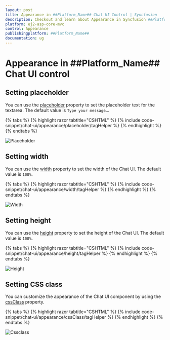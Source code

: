 ```yaml
---
layout: post
title: Appearance in ##Platform_Name## Chat UI Control | Syncfusion
description: Checkout and learn about Appearance in Syncfusion ##Platform_Name## Chat UI control of Syncfusion Essential JS 2 and more.
platform: ej2-asp-core-mvc
control: Appearance
publishingplatform: ##Platform_Name##
documentation: ug
---
```


# Appearance in ##Platform_Name## Chat UI control

## Setting placeholder

You can use the [placeholder](https://help.syncfusion.com/cr/aspnetcore-js2/Syncfusion.EJ2.InteractiveChat.ChatUI.html#Syncfusion_EJ2_InteractiveChat_ChatUI_Placeholder) property to set the placeholder text for the textarea. The default value is `Type your message…`.

{% tabs %}
{% highlight razor tabtitle="CSHTML" %}
{% include code-snippet/chat-ui/appearance/placeholder/tagHelper %}
{% endhighlight %}
{% endtabs %}

![Placeholder](images/placeholder.png)

## Setting width

You can use the [width](https://help.syncfusion.com/cr/aspnetcore-js2/Syncfusion.EJ2.InteractiveChat.ChatUI.html#Syncfusion_EJ2_InteractiveChat_ChatUI_Width) property to set the width of the Chat UI. The default value is `100%`.

{% tabs %}
{% highlight razor tabtitle="CSHTML" %}
{% include code-snippet/chat-ui/appearance/width/tagHelper %}
{% endhighlight %}
{% endtabs %}

![Width](images/width.png)

## Setting height

You can use the [height](https://help.syncfusion.com/cr/aspnetcore-js2/Syncfusion.EJ2.InteractiveChat.ChatUI.html#Syncfusion_EJ2_InteractiveChat_ChatUI_Height) property to set the height of the Chat UI. The default value is `100%`.

{% tabs %}
{% highlight razor tabtitle="CSHTML" %}
{% include code-snippet/chat-ui/appearance/height/tagHelper %}
{% endhighlight %}
{% endtabs %}

![Height](images/width.png)

## Setting CSS class

You can customize the appearance of the Chat UI component by using the [cssClass](https://help.syncfusion.com/cr/aspnetcore-js2/Syncfusion.EJ2.InteractiveChat.ChatUI.html#Syncfusion_EJ2_InteractiveChat_ChatUI_CssClass) property.

{% tabs %}
{% highlight razor tabtitle="CSHTML" %}
{% include code-snippet/chat-ui/appearance/cssClass/tagHelper %}
{% endhighlight %}
{% endtabs %}

![Cssclass](images/cssclass.png)
